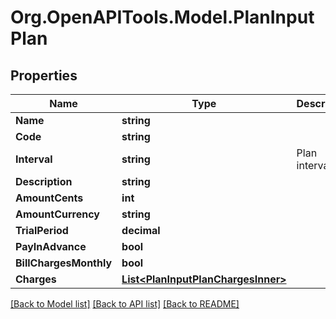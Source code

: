 # Org.OpenAPITools.Model.PlanInputPlan

## Properties

Name | Type | Description | Notes
------------ | ------------- | ------------- | -------------
**Name** | **string** |  | [optional] 
**Code** | **string** |  | [optional] 
**Interval** | **string** | Plan interval | [optional] 
**Description** | **string** |  | [optional] 
**AmountCents** | **int** |  | [optional] 
**AmountCurrency** | **string** |  | [optional] 
**TrialPeriod** | **decimal** |  | [optional] 
**PayInAdvance** | **bool** |  | [optional] 
**BillChargesMonthly** | **bool** |  | [optional] 
**Charges** | [**List&lt;PlanInputPlanChargesInner&gt;**](PlanInputPlanChargesInner.md) |  | [optional] 

[[Back to Model list]](../README.md#documentation-for-models) [[Back to API list]](../README.md#documentation-for-api-endpoints) [[Back to README]](../README.md)

